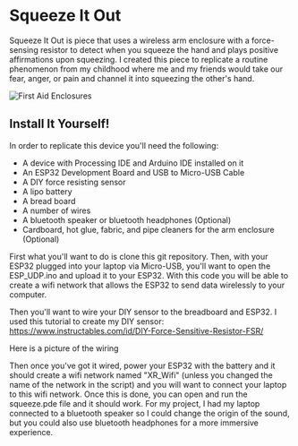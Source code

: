# Squeeze It Out

Squeeze It Out is piece that uses a wireless arm enclosure with a force-sensing resistor to detect when you squeeze the hand and plays positive affirmations upon squeezing. I created this piece to replicate a routine phenomenon from my childhood where me and my friends would take our fear, anger, or pain and channel it into squeezing the other's hand.

![First Aid Enclosures](https://github.com/XRuiz9/cpsc334-interactive-devices/blob/master/promo.png)

## Install It Yourself!

In order to replicate this device you'll need the following:

- A device with Processing IDE and Arduino IDE installed on it
- An ESP32 Development Board and USB to Micro-USB Cable
- A DIY force resisting sensor
- A lipo battery
- A bread board
- A number of wires
- A bluetooth speaker or bluetooth headphones (Optional)
- Cardboard, hot glue, fabric, and pipe cleaners for the arm enclosure (Optional)

First what you'll want to do is clone this git repository. Then, with your ESP32 plugged into your laptop via Micro-USB, you'll want to open the ESP_UDP.ino and upload it to your ESP32. With this code you will be able to create a wifi network that allows the ESP32 to send data wirelessly to your computer.

Then you'll want to wire your DIY sensor to the breadboard and ESP32. I used this tutorial to create my DIY sensor: https://www.instructables.com/id/DIY-Force-Sensitive-Resistor-FSR/


Here is a picture of the wiring

Then once you've got it wired, power your ESP32 with the battery and it should create a wifi network named "XR_Wifi" (unless you changed the name of the network in the script) and you will want to connect your laptop to this wifi network. Once this is done, you can open and run the squeeze.pde file and it should work. For my project, I had my laptop connected to a bluetooth speaker so I could change the origin of the sound, but you could also use bluetooth headphones for a more immersive experience.

